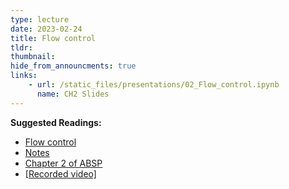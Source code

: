```yaml
---
type: lecture
date: 2023-02-24
title: Flow control
tldr: 
thumbnail: 
hide_from_announcments: true
links: 
    - url: /static_files/presentations/02_Flow_control.ipynb
      name: CH2 Slides 
---
```

**Suggested Readings:**
- [Flow control](https://github.com/phonchi/nsysu-math106A/blob/master/static_files/presentations/02_Flow_control.ipynb)
- [Notes](https://hackmd.io/4xhKILyuTnqloE-_-3Gk6w)
- [Chapter 2 of ABSP](https://automatetheboringstuff.com/2e/chapter2/)
- [[Recorded video]](https://youtube.com/playlist?list=PLHNZtBNWQ-87VwkO3YwXBaQyksGGAcrFH)

